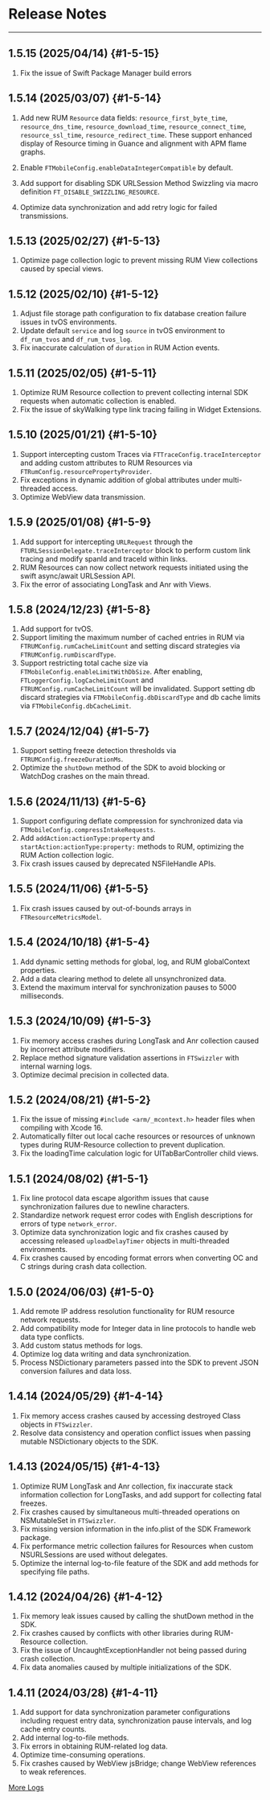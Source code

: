 # Release Notes

---
## **1.5.15 (2025/04/14)** {#1-5-15}

1. Fix the issue of Swift Package Manager build errors

## **1.5.14 (2025/03/07)** {#1-5-14}

1. Add new RUM `Resource` data fields: `resource_first_byte_time`, `resource_dns_time`, `resource_download_time`, `resource_connect_time`, `resource_ssl_time`, `resource_redirect_time`. These support enhanced display of Resource timing in Guance and alignment with APM flame graphs.

2. Enable `FTMobileConfig.enableDataIntegerCompatible` by default.

3. Add support for disabling SDK URLSession Method Swizzling via macro definition `FT_DISABLE_SWIZZLING_RESOURCE`.

4. Optimize data synchronization and add retry logic for failed transmissions.

## **1.5.13** (2025/02/27) {#1-5-13}

1. Optimize page collection logic to prevent missing RUM View collections caused by special views.

## **1.5.12** (2025/02/10) {#1-5-12}

1. Adjust file storage path configuration to fix database creation failure issues in tvOS environments.
2. Update default `service` and log `source` in tvOS environment to `df_rum_tvos` and `df_rum_tvos_log`.
3. Fix inaccurate calculation of `duration` in RUM Action events.

## **1.5.11 (2025/02/05)** {#1-5-11}

1. Optimize RUM Resource collection to prevent collecting internal SDK requests when automatic collection is enabled.
2. Fix the issue of skyWalking type link tracing failing in Widget Extensions.

## **1.5.10 (2025/01/21)** {#1-5-10}

1. Support intercepting custom Traces via `FTTraceConfig.traceInterceptor` and adding custom attributes to RUM Resources via `FTRumConfig.resourcePropertyProvider`.
2. Fix exceptions in dynamic addition of global attributes under multi-threaded access.
3. Optimize WebView data transmission.

## **1.5.9 (2025/01/08)** {#1-5-9}

1. Add support for intercepting `URLRequest` through the `FTURLSessionDelegate.traceInterceptor` block to perform custom link tracing and modify spanId and traceId within links.
2. RUM Resources can now collect network requests initiated using the swift async/await URLSession API.
3. Fix the error of associating LongTask and Anr with Views.

## **1.5.8 (2024/12/23)** {#1-5-8}

1. Add support for tvOS.
2. Support limiting the maximum number of cached entries in RUM via `FTRUMConfig.rumCacheLimitCount` and setting discard strategies via `FTRUMConfig.rumDiscardType`.
3. Support restricting total cache size via `FTMobileConfig.enableLimitWithDbSize`. After enabling, `FTLoggerConfig.logCacheLimitCount` and `FTRUMConfig.rumCacheLimitCount` will be invalidated. Support setting db discard strategies via `FTMobileConfig.dbDiscardType` and db cache limits via `FTMobileConfig.dbCacheLimit`.

## **1.5.7 (2024/12/04)** {#1-5-7}

1. Support setting freeze detection thresholds via `FTRUMConfig.freezeDurationMs`.
2. Optimize the `shutDown` method of the SDK to avoid blocking or WatchDog crashes on the main thread.

## **1.5.6 (2024/11/13)** {#1-5-6}

1. Support configuring deflate compression for synchronized data via `FTMobileConfig.compressIntakeRequests`.
2. Add `addAction:actionType:property` and `startAction:actionType:property:` methods to RUM, optimizing the RUM Action collection logic.
3. Fix crash issues caused by deprecated NSFileHandle APIs.

## **1.5.5 (2024/11/06)** {#1-5-5}

1. Fix crash issues caused by out-of-bounds arrays in `FTResourceMetricsModel`.

## **1.5.4 (2024/10/18)** {#1-5-4}

1. Add dynamic setting methods for global, log, and RUM globalContext properties.
2. Add a data clearing method to delete all unsynchronized data.
3. Extend the maximum interval for synchronization pauses to 5000 milliseconds.

## **1.5.3 (2024/10/09)** {#1-5-3}

1. Fix memory access crashes during LongTask and Anr collection caused by incorrect attribute modifiers.
2. Replace method signature validation assertions in `FTSwizzler` with internal warning logs.
3. Optimize decimal precision in collected data.

## **1.5.2 (2024/08/21)** {#1-5-2}

1. Fix the issue of missing `#include <arm/_mcontext.h>` header files when compiling with Xcode 16.
2. Automatically filter out local cache resources or resources of unknown types during RUM-Resource collection to prevent duplication.
3. Fix the loadingTime calculation logic for UITabBarController child views.

## **1.5.1 (2024/08/02)** {#1-5-1}

1. Fix line protocol data escape algorithm issues that cause synchronization failures due to newline characters.
2. Standardize network request error codes with English descriptions for errors of type `network_error`.
3. Optimize data synchronization logic and fix crashes caused by accessing released `uploadDelayTimer` objects in multi-threaded environments.
4. Fix crashes caused by encoding format errors when converting OC and C strings during crash data collection.

## **1.5.0 (2024/06/03)** {#1-5-0}

1. Add remote IP address resolution functionality for RUM resource network requests.
2. Add compatibility mode for Integer data in line protocols to handle web data type conflicts.
3. Add custom status methods for logs.
4. Optimize log data writing and data synchronization.
5. Process NSDictionary parameters passed into the SDK to prevent JSON conversion failures and data loss.

## **1.4.14 (2024/05/29)** {#1-4-14}

1. Fix memory access crashes caused by accessing destroyed Class objects in `FTSwizzler`.
2. Resolve data consistency and operation conflict issues when passing mutable NSDictionary objects to the SDK.

## **1.4.13 (2024/05/15)** {#1-4-13}

1. Optimize RUM LongTask and Anr collection, fix inaccurate stack information collection for LongTasks, and add support for collecting fatal freezes.
2. Fix crashes caused by simultaneous multi-threaded operations on NSMutableSet in `FTSwizzler`.
3. Fix missing version information in the info.plist of the SDK Framework package.
4. Fix performance metric collection failures for Resources when custom NSURLSessions are used without delegates.
5. Optimize the internal log-to-file feature of the SDK and add methods for specifying file paths.

## **1.4.12 (2024/04/26)** {#1-4-12}

1. Fix memory leak issues caused by calling the shutDown method in the SDK.
2. Fix crashes caused by conflicts with other libraries during RUM-Resource collection.
3. Fix the issue of UncaughtExceptionHandler not being passed during crash collection.
4. Fix data anomalies caused by multiple initializations of the SDK.

## **1.4.11 (2024/03/28)** {#1-4-11}

1. Add support for data synchronization parameter configurations including request entry data, synchronization pause intervals, and log cache entry counts.
2. Add internal log-to-file methods.
3. Fix errors in obtaining RUM-related log data.
4. Optimize time-consuming operations.
5. Fix crashes caused by WebView jsBridge; change WebView references to weak references.

[More Logs](https://github.com/GuanceCloud/datakit-ios/blob/develop/CHANGELOG.md)